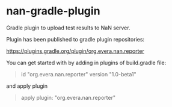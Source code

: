 # nan-gradle-plugin

Gradle plugin to upload test results to NaN server.

Plugin has been published to gradle plugin repositories:

https://plugins.gradle.org/plugin/org.evera.nan.reporter

You can get started with by adding in plugins of build.gradle file:

 > id "org.evera.nan.reporter" version "1.0-beta1"

and  apply plugin

 > apply plugin: "org.evera.nan.reporter"
